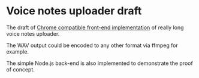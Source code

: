 # Voice notes uploader draft

The draft of [Chrome compatible front-end implementation](https://github.com/karen2k/audio-upload/blob/master/js/main.js) of really long voice notes uploader.


The WAV output could be encoded to any other format via ffmpeg for example.


The simple Node.js back-end is also implemented to demonstrate the proof of concept.